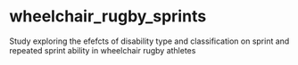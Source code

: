# wheelchair_rugby_sprints
Study exploring the efefcts of disability type and classification on sprint and repeated sprint ability in wheelchair rugby athletes
